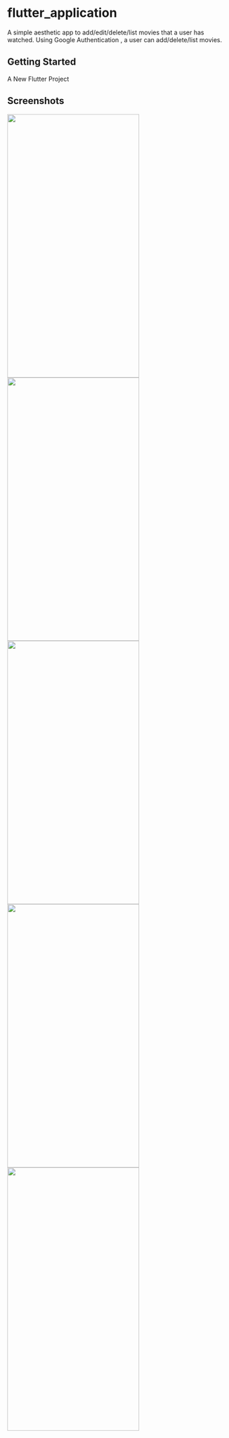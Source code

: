 # flutter_application

A simple aesthetic app to add/edit/delete/list movies that a user has watched.
Using Google Authentication , a user can add/delete/list movies.

## Getting Started

A New Flutter Project

## Screenshots
  <div>
    <img src="https://user-images.githubusercontent.com/64702890/131732178-96cbe4d7-5b04-4e4c-84b7-b91a3deb44ab.jpg" height=600 width=300>
  </div>
<div>
  <img src="https://user-images.githubusercontent.com/64702890/131732173-28d65ca1-f3eb-4f58-aaba-6e7fbec115e1.jpg" height=600 width=300>
  </div>
  <div>
    <img src="https://user-images.githubusercontent.com/64702890/131732181-4dedc1bf-2589-4706-a158-55a174cdf9fd.jp" height=600 width=300>
  </div>
  <div>
    <img src="https://user-images.githubusercontent.com/64702890/131732185-fa46e33f-8edc-49e2-9ad2-732d7ca7d40a.jpg" height=600 width=300>
  </div>
  <div>
    <img src="https://user-images.githubusercontent.com/64702890/131732189-25fbd379-5ab8-4747-ac99-226083a830a1.jpg" height=600 width=300>
  </div>
